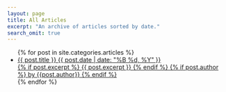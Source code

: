 ```yaml
---
layout: page
title: All Articles
excerpt: "An archive of articles sorted by date."
search_omit: true
---
```


<ul class="post-list">
{% for post in site.categories.articles %} 
   <li>
  <article>
    <a href="{{ site.url }}{{ post.url }}"> {{ post.title }} 
      <span class="entry-date">
	<time datetime="{{ post.date | date_to_xmlschema }}"> {{ post.date | date: "%B %d, %Y" }} </time>
     </span>
     <div class="sub">
     {% if post.excerpt %} 
       <span class="excerpt"> {{ post.excerpt }} </span>
     {% endif %}
     {% if post.author %}
       <span class="authorshort">by {{post.author}} </span>
     {% endif %}
     </div>
     </a>
  </article>
  </li>
{% endfor %}
</ul>
